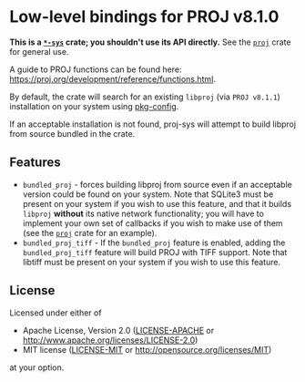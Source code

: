 # Low-level bindings for PROJ v8.1.0

**This is a
[`*-sys`](https://doc.rust-lang.org/cargo/reference/build-scripts.html#-sys-packages)
crate; you shouldn't use its API directly.** See the
[`proj`](https://github.com/georust/proj) crate for general use.

A guide to PROJ functions can be found here:
https://proj.org/development/reference/functions.html. 

By default, the crate will search for an existing `libproj` (via `PROJ v8.1.1`)
installation on your system using
[pkg-config](https://www.freedesktop.org/wiki/Software/pkg-config/). 

If an acceptable installation is not found, proj-sys will attempt to build
libproj from source bundled in the crate.

## Features

- `bundled_proj` - forces building libproj from source even if an acceptable
  version could be found on your system.  Note that SQLite3 must be
  present on your system if you wish to use this feature, and that it builds
  `libproj` **without** its native network functionality; you will have to
  implement your own set of callbacks if you wish to make use of them (see the
[`proj`](https://crates.io/crates/proj) crate for an example).
- `bundled_proj_tiff` - If the `bundled_proj` feature is enabled, adding the
  `bundled_proj_tiff` feature will build PROJ with TIFF support. Note that
  libtiff must be present on your system if you wish to use this feature.

## License

Licensed under either of

 * Apache License, Version 2.0 ([LICENSE-APACHE](LICENSE-APACHE) or http://www.apache.org/licenses/LICENSE-2.0)
 * MIT license ([LICENSE-MIT](LICENSE-MIT) or http://opensource.org/licenses/MIT)

at your option.
